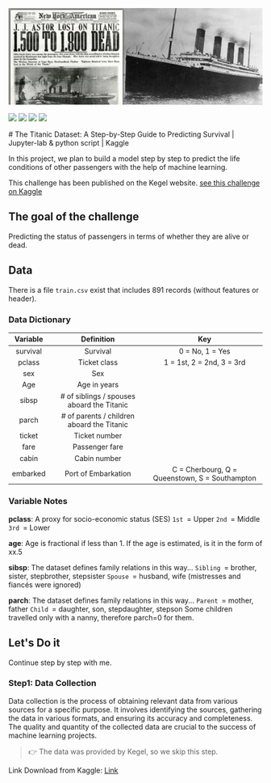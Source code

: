 ![](img/header.jpg)

<p>
    <img src="https://img.shields.io/badge/Kaggle-blue">
    <img src="https://img.shields.io/badge/Python-1E90FF?logo=python&logoColor=white">
    <img src="https://img.shields.io/badge/Pandas-696969?logo=pandas&logoColor=white">
    <img src="https://img.shields.io/badge/Accuracy-%200.8065%20-31bfe2">
</p>
# The Titanic Dataset: A Step-by-Step Guide to Predicting Survival | Jupyter-lab & python script | Kaggle

In this project, we plan to build a model step by step to predict the life conditions of other passengers with the help of machine learning.

This challenge has been published on the Kegel website. [see this challenge on Kaggle](https://www.kaggle.com/competitions/titanic/overview)



## The goal of the challenge

Predicting the status of passengers in terms of whether they are alive or dead.

## Data

There is a file `train.csv` exist that includes 891 records (without features or header).

### Data Dictionary

| **Variable** |               **Definition**               |                    **Key**                     |
| :----------: | :----------------------------------------: | :--------------------------------------------: |
|   survival   |                  Survival                  |                0 = No, 1 = Yes                 |
|    pclass    |                Ticket class                |           1 = 1st, 2 = 2nd, 3 = 3rd            |
|     sex      |                    Sex                     |                                                |
|     Age      |                Age in years                |                                                |
|    sibsp     | # of siblings / spouses aboard the Titanic |                                                |
|    parch     | # of parents / children aboard the Titanic |                                                |
|    ticket    |               Ticket number                |                                                |
|     fare     |               Passenger fare               |                                                |
|    cabin     |                Cabin number                |                                                |
|   embarked   |            Port of Embarkation             | C = Cherbourg, Q = Queenstown, S = Southampton |

### Variable Notes

**pclass**: A proxy for socio-economic status (SES)
`1st `= Upper
`2nd `= Middle
`3rd `= Lower

**age**: Age is fractional if less than 1. If the age is estimated, is it in the form of xx.5

**sibsp**: The dataset defines family relations in this way...
`Sibling `= brother, sister, stepbrother, stepsister
`Spouse `= husband, wife (mistresses and fiancés were ignored)

**parch**: The dataset defines family relations in this way...
`Parent `= mother, father
`Child `= daughter, son, stepdaughter, stepson
Some children travelled only with a nanny, therefore parch=0 for them.

## Let's Do it

Continue step by step with me.

### Step1: Data Collection

Data collection is the process of obtaining relevant data from various sources for a specific purpose. It involves identifying the sources, gathering the data in various formats, and ensuring its accuracy and completeness. The quality and quantity of the collected data are crucial to the success of machine learning projects.



> 👉 The data was provided by Kegel, so we skip this step.

Link Download from Kaggle: [Link](https://www.kaggle.com/competitions/titanic/data?select=train.csv)

